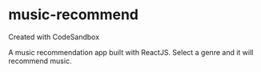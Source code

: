 # music-recommend
Created with CodeSandbox

A music recommendation app built with ReactJS. Select a genre and it will recommend music.
